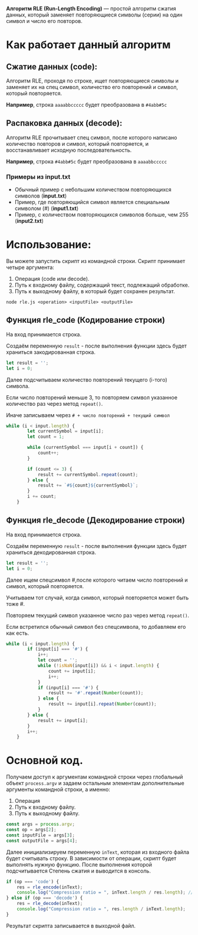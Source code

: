 **Алгоритм RLE (Run-Length Encoding)** — простой алгоритм сжатия данных, который заменяет повторяющиеся символы (серии) на один символ и число его повторов.
# Как работает данный алгоритм
## Сжатие данных (code):
Алгоритм RLE, проходя по строке, ищет повторяющиеся символы и заменяет их на спец символ, количество его повторений и символ, который повторяется.

**Например**, строка `aaaabbccccc` будет преобразована в `#4abb#5c`
## Распаковка данных (decode):
Алгоритм RLE прочитывает спец символ, после которого написано количество повторов и символ, который повторяется, и восстанавливает исходную последовательность.

**Например**, строка `#4abb#5c` будет преобразована в `aaaabbccccc`
### Примеры из input.txt
- Обычный пример с небольшим количеством повторяющихся символов (**input.txt**)
- Пример, где повторяющийся символ является специальным символом (#) (**input1.txt**)
- Пример, с количеством повторяющихся символов больше, чем 255 (**input2.txt**)

# Использование:
Вы можете запустить скрипт из командной строки. Скрипт принимает четыре аргумента:
1. Операция (code или decode).
2. Путь к входному файлу, содержащий текст, подлежащий обработке.
3. Путь к выходному файлу, в который будет сохранен результат.

`node rle.js <operation> <inputFile> <outputFile>`

## Функция rle_code (Кодирование строки)
На вход принимается строка.

Создаём переменную `result` - после выполнения функции здеcь будет храниться закодированная строка.
```javascript
let result = '';
let i = 0;
```

Далее подсчитываем количество повторений текущего (i-того) символа.

Если число повторений меньше 3, то повторяем символ указанное количество раз через метод `repeat()`.

Иначе записываем через `# + число повторений + текущий символ`
```javascript
while (i < input.length) {
        let currentSymbol = input[i];
        let count = 1;

        while (currentSymbol === input[i + count]) {
            count++;
        }

        if (count <= 3) { 
            result += currentSymbol.repeat(count);
        } else {
            result += `#${count}${currentSymbol}`; 
        }
        i += count;
    }
```

## Функция rle_decode (Декодирование строки)
На вход принимается строка.

Создаём переменную `result` - после выполнения функции здеcь будет храниться декодированная строка.
```javascript
let result = '';
let i = 0;
```

Далее ищем спецсимвол #,после которого читаем число повторений и символ, который повторяется.

Учитываем тот случай, когда символ, который повторяется может быть тоже #.

Повторяем текущий символ указанное число раз через метод `repeat()`.

Если встретился обычный символ без спецсимвола, то добавляем его как есть.
```javascript
while (i < input.length) {
        if (input[i] === '#') {
            i++; 
            let count = '';
            while (!isNaN(input[i]) && i < input.length) { 
                count += input[i];
                i++;
            }
            if (input[i] === '#') { 
                result += '#'.repeat(Number(count)); 
            } else {
                result += input[i].repeat(Number(count)); 
            }
        } else {
            result += input[i]; 
        }
        i++;
    }
```

# Основной код.
Получаем доступ к аргументам командной строки через глобальный объект `process.argv` и задаем остальным элементам дополнительные аргументы командной строки, а именно:
1. Операция
2. Путь к входному файлу.
3. Путь к выходному файлу.
```javascript
const args = process.argv;
const op = args[2];
const inputFile = args[3];
const outputFile = args[4];
```
Далее инициализируем переменную `inText`, которая из входного файла будет считывать строку.
В зависимости от операции, скрипт будет выполнять нужную функцию. После выполнения которой подсчитывается Степень сжатия и выводится в консоль.
```javascript
if (op === 'code') {
    res = rle_encode(inText);
    console.log("Compression ratio = ", inText.length / res.length); // Степень сжатия
} else if (op === 'decode') {
    res = rle_decode(inText);
    console.log("Compression ratio = ", res.length / inText.length);
}
```

Результат скрипта записывается в выходной файл.
